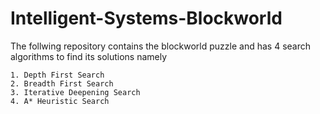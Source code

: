 # Intelligent-Systems-Blockworld

The follwing repository contains the blockworld puzzle and has 4 search algorithms to find its solutions namely

	1. Depth First Search
	2. Breadth First Search
	3. Iterative Deepening Search
	4. A* Heuristic Search

